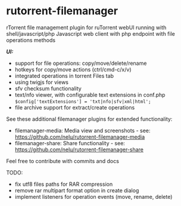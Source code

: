 # rutorrent-filemanager
rTorrent file management plugin for ruTorrent webUI running with shell/javascript/php
Javascript web client with php endpoint with file operations methods

***UI:***
- support for file operations: copy/move/delete/rename
- hotkeys for copy/move actions (ctrl/cmd-c/x/v)
- integrated operations in torrent Files tab
- using twigjs for views
- sfv checksum functionality 
- text/nfo viewer, with configurable text extensions in conf.php
``
$config['textExtensions'] = 'txt|nfo|sfv|xml|html';
``
- file archive support for extract/create operations

See these additional filemanager plugins for extended functionality:
- filemanager-media: Media view and screenshots - see: https://github.com/nelu/rutorrent-filemanager-media
- filemanager-share: Share functionality - see: https://github.com/nelu/rutorrent-filemanager-share

Feel free to contribute with commits and docs

TODO:
- fix utf8 files paths for RAR compression
- remove rar multipart format option in create dialog
- implement listeners for operation events (move, rename, delete)
